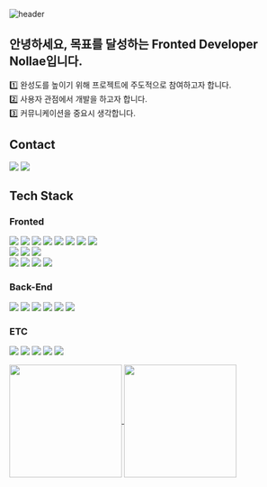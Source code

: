 ![header](https://capsule-render.vercel.app/api?type=waving&text=Hello%20"Nollae"%20World&animation=twinkling&fontColor=363636&color=E3A6AE&height=220)

## 안녕하세요, 목표를 달성하는 **Fronted Developer Nollae**입니다.

1️⃣ 완성도를 높이기 위해 프로젝트에 주도적으로 참여하고자 합니다.
<br>
2️⃣ 사용자 관점에서 개발을 하고자 합니다.
<br>
3️⃣ 커뮤니케이션을 중요시 생각합니다.


## Contact
<a href="https://nollae.github.io/" target="_blank"><img src="https://img.shields.io/badge/Blog-100000?style=for-the-badge&logo=github&logoColor=white"/></a>
<a href="https://www.notion.so/zeroangry/449dbc1b886c47f695eae0d32dd026ae" target="_blank"><img src="https://img.shields.io/badge/Portfolio-%23000000.svg?style=for-the-badge&logo=notion&logoColor=white"/></a>


## Tech Stack
<!-- Vuejs JavaScript JQuery html5 css BootStrap NodeJS Java MariaDB Oracle Jenkins Jira Git VSCode -->
### Fronted
<a href="" target="_blank"><img src="https://img.shields.io/badge/JavaScript-F7DF1E?style=for-the-badge&logo=JavaScript&logoColor=white"/></a>
<a href="" target="_blank"><img src="https://img.shields.io/badge/TypeScript-007ACC?style=for-the-badge&logo=typescript&logoColor=white"/></a>
<a href="" target="_blank"><img src="https://img.shields.io/badge/jQuery-0769AD?style=for-the-badge&logo=jquery&logoColor=white"/></a>
<a href="" target="_blank"><img src="https://img.shields.io/badge/Vue.js-35495E?style=for-the-badge&logo=vue.js&logoColor=4FC08D"/></a>
<a href="" target="_blank"><img src="https://img.shields.io/badge/React-20232A?style=for-the-badge&logo=react&logoColor=61DAFB"/></a>
<a href="" target="_blank"><img src="https://img.shields.io/badge/HTML5-E34F26?style=for-the-badge&logo=html5&logoColor=white"/></a>
<a href="" target="_blank"><img src="https://img.shields.io/badge/CSS3-1572B6?style=for-the-badge&logo=css3&logoColor=white"/></a>
<a href="" target="_blank"><img src="https://img.shields.io/badge/SCSS-CC6699?style=for-the-badge&logo=sass&logoColor=white"/></a>
<br>
<a href="" target="_blank"><img src="https://img.shields.io/badge/styled--components-DB7093?style=for-the-badge&logo=styled-components&logoColor=white"/></a>
<a href="" target="_blank"><img src="https://img.shields.io/badge/Framer-black?style=for-the-badge&logo=framer&logoColor=blue"/></a>
<a href="" target="_blank"><img src="https://img.shields.io/badge/Bootstrap-563D7C?style=for-the-badge&logo=bootstrap&logoColor=white"/></a>
<br>
<a href="" target="_blank"><img src="https://img.shields.io/badge/React_Router-CA4245?style=for-the-badge&logo=react-router&logoColor=white"/></a>
<a href="" target="_blank"><img src="https://img.shields.io/badge/Recoil-3578E5?style=for-the-badge&logo=react&logoColor=61DAFB"/></a>
<a href="" target="_blank"><img src="https://img.shields.io/badge/React--Query-FF4154?style=for-the-badge&logo=react&logoColor=61DAFB"/></a>
<a href="" target="_blank"><img src="https://img.shields.io/badge/React--Hook--Form-EC5990?style=for-the-badge&logo=react&logoColor=61DAFB"/></a>

### Back-End
<a href="" target="_blank"><img src="https://img.shields.io/badge/Java-ED8B00?style=for-the-badge&logo=openjdk&logoColor=white"/></a>
<a href="" target="_blank"><img src="https://img.shields.io/badge/Node.js-43853D?style=for-the-badge&logo=node.js&logoColor=white"/></a>
<a href="" target="_blank"><img src="https://img.shields.io/badge/JSP-F7DF1E?style=for-the-badge&logo=openjdk&logoColor=white"/></a>
<a href="" target="_blank"><img src="https://img.shields.io/badge/Spring-6DB33F?style=for-the-badge&logo=spring&logoColor=white"/></a>
<a href="" target="_blank"><img src="https://img.shields.io/badge/MariaDB-003545?style=for-the-badge&logo=mariadb&logoColor=white"/></a>
<a href="" target="_blank"><img src="https://img.shields.io/badge/Oracle-F80000?style=for-the-badge&logo=Oracle&logoColor=white"/></a>

### ETC
<a href="" target="_blank"><img src="https://img.shields.io/badge/Jenkins-D24939?style=for-the-badge&logo=Jenkins&logoColor=white"/></a>
<a href="" target="_blank"><img src="https://img.shields.io/badge/Netlify-00C7B7?style=for-the-badge&logo=netlify&logoColor=white"/></a>
<a href="" target="_blank"><img src="https://img.shields.io/badge/Jira-0052CC?style=for-the-badge&logo=Jira&logoColor=white"/></a>
<a href="" target="_blank"><img src="https://img.shields.io/badge/GIT-E44C30?style=for-the-badge&logo=git&logoColor=white"/></a>
<a href="" target="_blank"><img src="https://img.shields.io/badge/SVN-E44C30?style=for-the-badge&logo=git&logoColor=white"/></a>

<a href="https://github.com/anuraghazra/github-readme-stats">
  <img height=200 align="center" src="https://github-readme-stats.vercel.app/api?username=nollae" />
</a>
<a href="https://github.com/anuraghazra/convoychat">
  <img height=200 align="center" src="https://github-readme-stats.vercel.app/api/top-langs?username=nollae&layout=compact&langs_count=8&card_width=320" />
</a>

<!--
<a 
display="block"
text-align="center"
href="https://git.io/streak-stats"><img src="https://streak-stats.demolab.com?user=nollae&theme=blueberry-duo" alt="GitHub Streak" /></a>

![GitHub stats](https://github-readme-stats.vercel.app/api?username=nollae&theme=solarized-light&show_icons=true)
![Anurag's GitHub stats](https://github-readme-stats.vercel.app/api?username=nollae&hide=contribs,prs&show_icons=true&theme=solarized-light)
-->

